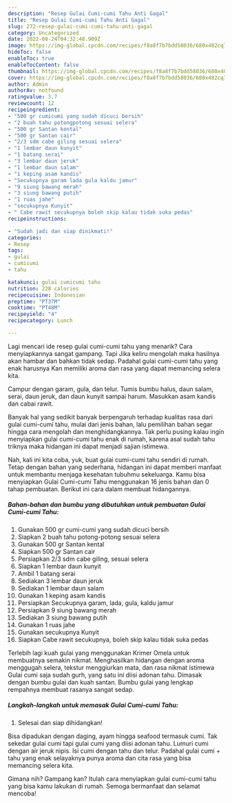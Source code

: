 ```yaml
---
description: "Resep Gulai Cumi-cumi Tahu Anti Gagal"
title: "Resep Gulai Cumi-cumi Tahu Anti Gagal"
slug: 272-resep-gulai-cumi-cumi-tahu-anti-gagal
category: Uncategorized
date: 2022-08-24T04:32:48.909Z
image: https://img-global.cpcdn.com/recipes/f8a8f7b7bdd58036/680x482cq70/gulai-cumi-cumi-tahu-foto-resep-utama.jpg
hideToc: false
enableToc: true
enableTocContent: false
thumbnail: https://img-global.cpcdn.com/recipes/f8a8f7b7bdd58036/680x482cq70/gulai-cumi-cumi-tahu-foto-resep-utama.jpg
cover: https://img-global.cpcdn.com/recipes/f8a8f7b7bdd58036/680x482cq70/gulai-cumi-cumi-tahu-foto-resep-utama.jpg
author: Admin
authorAv: notfound
ratingvalue: 3.7
reviewcount: 12
recipeingredient:
- "500 gr cumicumi yang sudah dicuci bersih"
- "2 buah tahu potongpotong sesuai selera"
- "500 gr Santan kental"
- "500 gr Santan cair"
- "2/3 sdm cabe giling sesuai selera"
- "1 lembar daun kunyit"
- "1 batang serai"
- "3 lembar daun jeruk"
- "1 lembar daun salam"
- "1 keping asam kandis"
- "Secukupnya garam lada gula kaldu jamur"
- "9 siung bawang merah"
- "3 siung bawang putih"
- "1 ruas jahe"
- "secukupnya Kunyit"
- " Cabe rawit secukupnya boleh skip kalau tidak suka pedas"
recipeinstructions:

- "Sudah jadi dan siap dinikmati!"
categories:
- Resep
tags:
- gulai
- cumicumi
- tahu

katakunci: gulai cumicumi tahu 
nutrition: 228 calories
recipecuisine: Indonesian
preptime: "PT37M"
cooktime: "PT48M"
recipeyield: "4"
recipecategory: Lunch

---
```



Lagi mencari ide resep gulai cumi-cumi tahu yang menarik? Cara menyiapkannya sangat gampang. Tapi Jika keliru mengolah maka hasilnya akan hambar dan bahkan tidak sedap. Padahal gulai cumi-cumi tahu yang enak harusnya Kan memiliki aroma dan rasa yang dapat memancing selera kita.


Campur dengan garam, gula, dan telur. Tumis bumbu halus, daun salam, serai, daun jeruk, dan daun kunyit sampai harum. Masukkan asam kandis dan cabai rawit.

Banyak hal yang sedikit banyak berpengaruh terhadap kualitas rasa dari gulai cumi-cumi tahu, mulai dari jenis bahan, lalu pemilihan bahan segar hingga cara mengolah dan menghidangkannya. Tak perlu pusing kalau ingin menyiapkan gulai cumi-cumi tahu enak di rumah, karena asal sudah tahu triknya maka hidangan ini dapat menjadi sajian istimewa.


Nah, kali ini kita coba, yuk, buat gulai cumi-cumi tahu sendiri di rumah. Tetap dengan bahan yang sederhana, hidangan ini dapat memberi manfaat untuk membantu menjaga kesehatan tubuhmu sekeluarga. Kamu bisa menyiapkan Gulai Cumi-cumi Tahu menggunakan 16 jenis bahan dan 0 tahap pembuatan. Berikut ini cara dalam membuat hidangannya.

<!--inarticleads1-->

##### Bahan-bahan dan bumbu yang dibutuhkan untuk pembuatan Gulai Cumi-cumi Tahu:

1. Gunakan 500 gr cumi-cumi yang sudah dicuci bersih
1. Siapkan 2 buah tahu potong-potong sesuai selera
1. Gunakan 500 gr Santan kental
1. Siapkan 500 gr Santan cair
1. Persiapkan 2/3 sdm cabe giling, sesuai selera
1. Siapkan 1 lembar daun kunyit
1. Ambil 1 batang serai
1. Sediakan 3 lembar daun jeruk
1. Sediakan 1 lembar daun salam
1. Gunakan 1 keping asam kandis
1. Persiapkan Secukupnya garam, lada, gula, kaldu jamur
1. Persiapkan 9 siung bawang merah
1. Sediakan 3 siung bawang putih
1. Gunakan 1 ruas jahe
1. Gunakan secukupnya Kunyit
1. Siapkan  Cabe rawit secukupnya, boleh skip kalau tidak suka pedas


Terlebih lagi kuah gulai yang menggunakan Krimer Omela untuk membuatnya semakin nikmat. Menghasilkan hidangan dengan aroma menggugah selera, tekstur menggiurkan mata, dan rasa nikmat istimewa Gulai cumi saja sudah gurh, yang satu ini diisi adonan tahu. Dimasak dengan bumbu gulai dan kuah santan. Bumbu gulai yang lengkap rempahnya membuat rasanya sangat sedap. 

<!--inarticleads2-->

##### Langkah-langkah untuk memasak Gulai Cumi-cumi Tahu:


1. Selesai dan siap dihidangkan!

Bisa dipadukan dengan daging, ayam hingga seafood termasuk cumi. Tak sekedar gulai cumi tapi gulai cumi yang diisi adonan tahu. Lumuri cumi dengan air jeruk nipis. Isi cumi dengan tahu dan telur. Padahal gulai cumi + tahu yang enak selayaknya punya aroma dan cita rasa yang bisa memancing selera kita. 

Gimana nih? Gampang kan? Itulah cara menyiapkan gulai cumi-cumi tahu yang bisa kamu lakukan di rumah. Semoga bermanfaat dan selamat mencoba!
